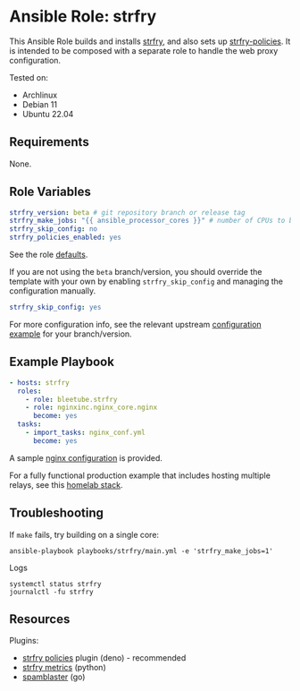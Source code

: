 # Ansible Role: strfry

This Ansible Role builds and installs [strfry](https://github.com/hoytech/strfry), and also sets up [strfry-policies](https://gitlab.com/soapbox-pub/strfry-policies). It is intended to be composed with a separate role to handle the web proxy configuration.

Tested on:
* Archlinux
* Debian 11
* Ubuntu 22.04

## Requirements

None.

## Role Variables

```yaml
strfry_version: beta # git repository branch or release tag
strfry_make_jobs: "{{ ansible_processor_cores }}" # number of CPUs to build with
strfry_skip_config: no
strfry_policies_enabled: yes
```

See the role [defaults](defaults/main.yml).

If you are not using the `beta` branch/version, you should override the template with your own by enabling `strfry_skip_config` and managing the configuration manually.

```yaml
strfry_skip_config: yes
```

For more configuration info, see the relevant upstream [configuration example](https://github.com/hoytech/strfry/blob/beta/strfry.conf) for your branch/version.

## Example Playbook

```yaml
- hosts: strfry
  roles:
    - role: bleetube.strfry
    - role: nginxinc.nginx_core.nginx
      become: yes
  tasks:
    - import_tasks: nginx_conf.yml
      become: yes
```

A sample [nginx configuration](docs/examples/nginx_conf.yml) is provided.

For a fully functional production example that includes hosting multiple relays, see this [homelab stack](https://github.com/bleetube/satstack).

## Troubleshooting
If `make` fails, try building on a single core:

```shell
ansible-playbook playbooks/strfry/main.yml -e 'strfry_make_jobs=1'
```

Logs

```shell
systemctl status strfry
journalctl -fu strfry
```

## Resources

Plugins:

* [strfry policies](https://gitlab.com/soapbox-pub/strfry-policies) plugin (deno) - recommended
* [strfry metrics](https://github.com/bleetube/strfry-plugin) (python)
* [spamblaster](https://github.com/relaytools/spamblaster) (go)
